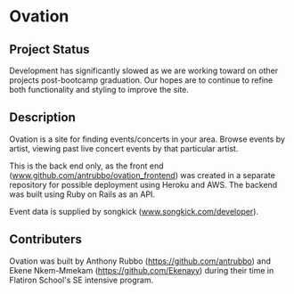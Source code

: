 # Ovation

## Project Status

Development has significantly slowed as we are working toward on other projects post-bootcamp graduation. Our hopes are to continue to refine both functionality and styling to improve the site. 

## Description

Ovation is a site for finding events/concerts in your area. Browse events by artist, viewing past live concert events by that particular artist. 

This is the back end only, as the front end (www.github.com/antrubbo/ovation_frontend) was created in a separate repository for possible deployment using Heroku and AWS. The backend was built using Ruby on Rails as an API. 

Event data is supplied by songkick (www.songkick.com/developer).

## Contributers

Ovation was built by Anthony Rubbo (https://github.com/antrubbo) and Ekene Nkem-Mmekam (https://github.com/Ekenayy) during their time in Flatiron School's SE intensive program.
